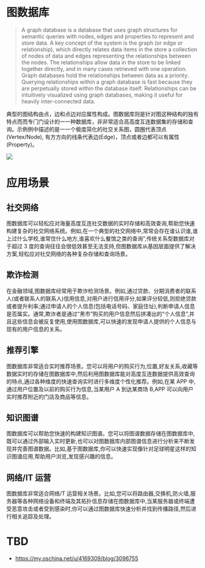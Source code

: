# 图数据库

> A graph database is a database that uses graph structures for semantic queries with nodes, edges and properties to represent and store data. A key concept of the system is the graph (or edge or relationship), which directly relates data items in the store a collection of nodes of data and edges representing the relationships between the nodes. The relationships allow data in the store to be linked together directly, and in many cases retrieved with one operation. Graph databases hold the relationships between data as a priority. Querying relationships within a graph database is fast because they are perpetually stored within the database itself. Relationships can be intuitively visualized using graph databases, making it useful for heavily inter-connected data.

典型的图结构由点，边和点边对应属性构成。图数据库则是针对图这种结构的独有特点⽽而专⻔门设计的⼀一种数据库，⾮非常适合⾼高度互连数据集的存储和查询。示例例中描述的是⼀一个极度简化的社交关系图，圆圈代表顶点(Vertex/Node), 有⽅方向的线条代表边(Edge)，顶点或者边都可以有属性(Property)。

![](https://i.postimg.cc/Y9kvBQ57/image.png)

# 应用场景

## 社交网络

图数据库可以轻松应对海量高度互连社交数据的实时存储和高效查询,帮助您快速构建复杂的社交网络系统。例如,在一个典型的社交网络中,常常会存在谁认识谁,谁上过什么学校,谁常住什么地方,谁喜欢什么餐馆之类的查询”,传统关系型数据库对于超过 3 度的查询往往会很低效甚至无法支持,但图数据库从基因层面提供了解决方案,轻松应对社交网络的各种复杂存储和查询场景。

## 欺诈检测

在金融领域,图数据库经常用于欺诈检测场景。例如,通过贷款、分期消费者的联系人(或者联系人的联系人)信用信息,对用户进行信用评分,如果评分较低,则拒绝贷款或者提升利率;通过申请人的个人信息(包括电话号码、家庭住址),判断申请人信息是否属实。通常,欺诈者是通过“黑市”购买的用户信息然后拼凑出的“个人信息”,并且这些信息会被反复使用,使用图数据库,可以快速的发现申请人提供的个人信息与现有的用户信息的关系。

## 推荐引擎

图数据库非常适合实时推荐场景。您可以将用户的购买行为,位置,好友关系,收藏等数据实时的存储在图数据库中,然后利用图数据库能对高度互连数据提供高效查询的特点,通过各种维度的快速查询实时进行多维度个性化推荐。例如,在某 APP 中,通过用户位置及以前的购买行为信息,当某用户 A 到达某商场 B,APP 可以向用户实时推荐附近的门店及商品等信息。

## 知识图谱

图数据库可以帮助您快速的构建知识图谱。您可以将图谱数据存储在图数据库中,既可以通过外部输入实时更新,也可以对图数据库内部图谱信息进行分析来不断发现并完善图谱数据。比如,基于图数据库,你可以快速实现像针对足球明星这样的知识图谱应用,帮助用户浏览,发现感兴趣的信息。

## 网络/IT 运营

图数据库非常适合网络/T 运营相关场景。比如,您可以将路由器,交换机,防火墙,服务器等各种网络设备和终端及其拓扑信息存储在图数据库中,当某服务器或终端遭受恶意攻击或者受到感染时,你可以通过图数据库快速分析并找到传播路径,然后进行相关追踪及处理。

# TBD

- https://my.oschina.net/u/4169309/blog/3096755
